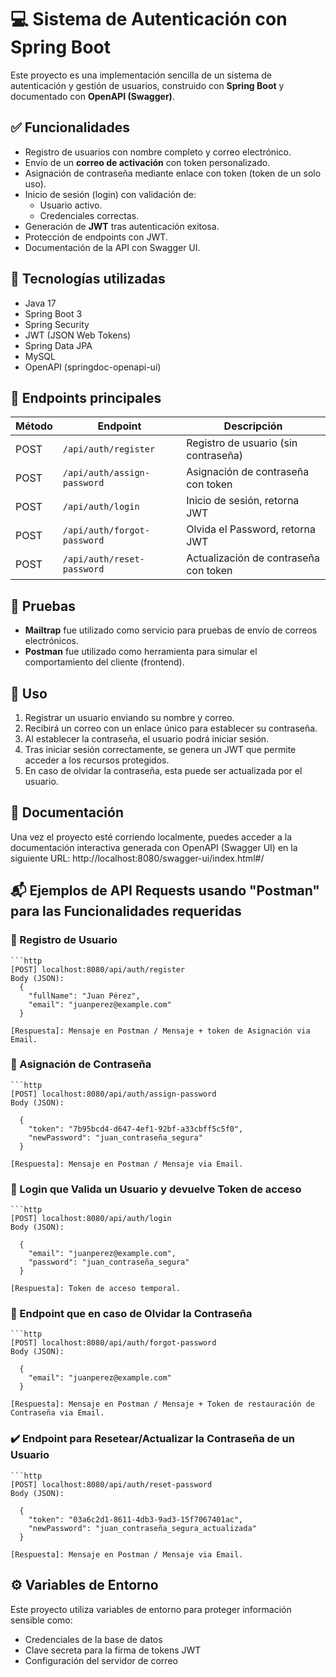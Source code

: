 # 💻 Sistema de Autenticación con Spring Boot

Este proyecto es una implementación sencilla de un sistema de autenticación y gestión de usuarios, construido con **Spring Boot** y documentado con **OpenAPI (Swagger)**.

## ✅  Funcionalidades

- Registro de usuarios con nombre completo y correo electrónico.
- Envío de un **correo de activación** con token personalizado.
- Asignación de contraseña mediante enlace con token (token de un solo uso).
- Inicio de sesión (login) con validación de:
    - Usuario activo.
    - Credenciales correctas.
- Generación de **JWT** tras autenticación exitosa.
- Protección de endpoints con JWT.
- Documentación de la API con Swagger UI.

## 🚀 Tecnologías utilizadas

- Java 17
- Spring Boot 3
- Spring Security
- JWT (JSON Web Tokens)
- Spring Data JPA
- MySQL
- OpenAPI (springdoc-openapi-ui)

## 🔁 Endpoints principales

| Método | Endpoint                    | Descripción                           |
|--------|-----------------------------|---------------------------------------|
| POST   | `/api/auth/register`        | Registro de usuario (sin contraseña)  |
| POST   | `/api/auth/assign-password` | Asignación de contraseña con token    |
| POST   | `/api/auth/login`           | Inicio de sesión, retorna JWT         |
| POST   | `/api/auth/forgot-password` | Olvida el Password, retorna JWT       |
| POST   | `/api/auth/reset-password`  | Actualización de contraseña con token |

## 📧 Pruebas

- **Mailtrap** fue utilizado como servicio para pruebas de envío de correos electrónicos.
- **Postman** fue utilizado como herramienta para simular el comportamiento del cliente (frontend).

## 📁 Uso

1. Registrar un usuario enviando su nombre y correo.
2. Recibirá un correo con un enlace único para establecer su contraseña.
3. Al establecer la contraseña, el usuario podrá iniciar sesión.
4. Tras iniciar sesión correctamente, se genera un JWT que permite acceder a los recursos protegidos.
5. En caso de olvidar la contraseña, esta puede ser actualizada por el usuario.

## 📄 Documentación

Una vez el proyecto esté corriendo localmente, puedes acceder a la documentación interactiva generada con OpenAPI (Swagger UI) en la siguiente URL: http://localhost:8080/swagger-ui/index.html#/


## 📬 Ejemplos de API Requests usando "Postman" para las Funcionalidades requeridas


### 🔹 Registro de Usuario
  
    ```http
    [POST] localhost:8080/api/auth/register
    Body (JSON):
      {
        "fullName": "Juan Pérez",
        "email": "juanperez@example.com"
      }
  
    [Respuesta]: Mensaje en Postman / Mensaje + token de Asignación via Email.


### 🔐 Asignación de Contraseña

    ```http
    [POST] localhost:8080/api/auth/assign-password
    Body (JSON):

      {
        "token": "7b95bcd4-d647-4ef1-92bf-a33cbff5c5f0",
        "newPassword": "juan_contraseña_segura"
      }

    [Respuesta]: Mensaje en Postman / Mensaje via Email.

### 🔑 Login que Valida un Usuario y devuelve Token de acceso

    ```http
    [POST] localhost:8080/api/auth/login
    Body (JSON):

      {
        "email": "juanperez@example.com",
        "password": "juan_contraseña_segura"
      }

    [Respuesta]: Token de acceso temporal.

### 🔄 Endpoint que en caso de Olvidar la Contraseña

    ```http
    [POST] localhost:8080/api/auth/forgot-password
    Body (JSON):

      {
        "email": "juanperez@example.com"
      }

    [Respuesta]: Mensaje en Postman / Mensaje + Token de restauración de Contraseña via Email.

### ✔️ Endpoint para Resetear/Actualizar la Contraseña de un Usuario

    ```http
    [POST] localhost:8080/api/auth/reset-password
    Body (JSON):

      {
        "token": "03a6c2d1-8611-4db3-9ad3-15f7067401ac",
        "newPassword": "juan_contraseña_segura_actualizada"
      }

    [Respuesta]: Mensaje en Postman / Mensaje via Email.

## ⚙️ Variables de Entorno

Este proyecto utiliza variables de entorno para proteger información sensible como:

- Credenciales de la base de datos
- Clave secreta para la firma de tokens JWT
- Configuración del servidor de correo

